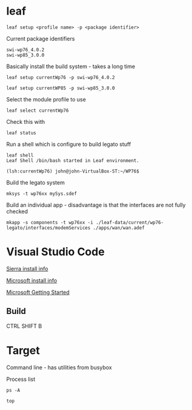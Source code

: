 
# leaf
```
leaf setup <profile name> -p <package identifier>
```

Current package identifiers
```
swi-wp76_4.0.2 
swi-wp85_3.0.0 
```

Basically install the build system - takes a long time
```
leaf setup currentWp76 -p swi-wp76_4.0.2

leaf setup currentWP85 -p swi-wp85_3.0.0

```

Select the module profile to use
```
leaf select currentWp76
```

Check this with 
```
leaf status
```

Run a shell which is configure to build legato stuff
```
leaf shell
Leaf Shell /bin/bash started in Leaf environment.

(lsh:currentWp76) john@john-VirtualBox-ST:~/WP76$
```

Build the legato system
```
mksys -t wp76xx mySys.sdef
```

Build an individual app - disadvantage is that the interfaces are not fully checked
```
mkapp -s components -t wp76xx -i ./leaf-data/current/wp76-legato/interfaces/modemServices ./apps/wan/wan.adef
```

# Visual Studio Code


[Sierra install info](https://docs.legato.io/latest/tools_vsCode.html)

[Microsoft install info](https://code.visualstudio.com/Download)

[Microsoft Getting Started](https://code.visualstudio.com/docs/?dv=linux64_deb)


## Build

CTRL SHIFT B

# Target
Command line - has utilities from busybox 

Process list
```
ps -A
```

```
top
```





